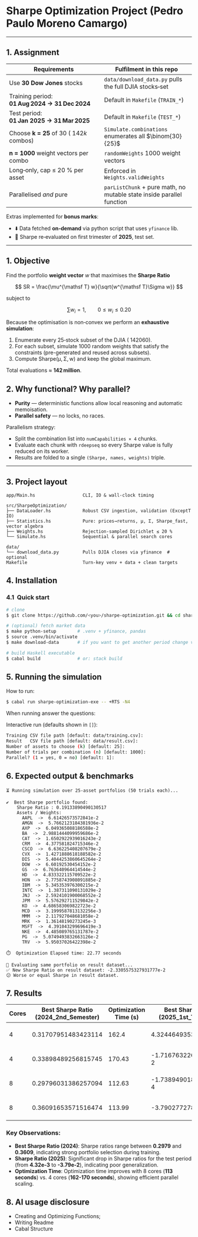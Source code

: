 # Sharpe Optimization Project (Pedro Paulo Moreno Camargo)

---

## 1. Assignment

| Requirements                                   | Fulfilment in this repo                                 |
| ---------------------------------------------- | ------------------------------------------------------- |
| Use **30 Dow Jones** stocks                    | `data/download_data.py` pulls the full DJIA stocks‑set  |
| Training period: **01 Aug 2024 → 31 Dec 2024** | Default in `Makefile` (`TRAIN_*`)                       |
| Test period: **01 Jan 2025 → 31 Mar 2025**     | Default in `Makefile` (`TEST_*`)                        |
| Choose **k = 25** of 30 ($~142 k$ combos)      | `Simulate.combinations` enumerates all $\binom{30}{25}$ |
| **n = 1000** weight vectors per combo          | `randomWeights`  1000 weight vectors          |
| Long‑only, cap ≤ 20 % per asset                | Enforced in `Weights.validWeights`                      |
| Parallelised *and* pure                        | `parListChunk` + pure math, no mutable state inside parallel function            |

Extras implemented for **bonus marks**:

* ⬇️ Data fetched **on‑demand** via python script that uses `yfinance` lib.
* 🔁 Sharpe re‑evaluated on first trimester of **2025**, test set.

---

## 1. Objective

Find the portfolio **weight vector** $w$ that maximises the **Sharpe Ratio**

$$
  SR = \frac{\mu^{\mathsf T} w}{\sqrt{w^{\mathsf T}\Sigma w}}
$$

subject to

$$
  \sum w_i = 1,\qquad 0 ≤ w_i ≤ 0.20
$$

Because the optimisation is non‑convex we perform an **exhaustive simulation**:

1. Enumerate every 25‑stock subset of the DJIA ($~142 060$).
2. For each subset, simulate 1000 random weights that satisfy the constraints (pre-generated and reused across subsets).
3. Compute Sharpe(μ, Σ, w) and keep the global maximum.

Total evaluations ≈ **142 million**.

## 2. Why functional? Why parallel?

* **Purity** — deterministic functions allow local reasoning and automatic memoisation.
* **Parallel safety** — no locks, no races.

Parallelism strategy:

* Split the combination list into `numCapabilities × 4` chunks.
* Evaluate each chunk with `rdeepseq` so every Sharpe value is fully reduced on its worker.
* Results are folded to a single `(Sharpe, names, weights)` triple.

---

## 3. Project layout

```text
app/Main.hs                  CLI, IO & wall‑clock timing

src/SharpeOptimization/
├── DataLoader.hs            Robust CSV ingestion, validation (ExceptT IO)
├── Statistics.hs            Pure: prices→returns, μ, Σ, Sharpe_fast, vector algebra
├── Weights.hs               Rejection‑sampled Dirichlet ≤ 20 %
└── Simulate.hs              Sequential & parallel search cores

data/
└── download_data.py         Pulls DJIA closes via yfinance  # optional
Makefile                     Turn‑key venv + data + clean targets
```

## 4. Installation

### 4.1  Quick start

```bash
# clone
$ git clone https://github.com/<you>/sharpe-optimization.git && cd sharpe-optimization

# (optional) fetch market data
$ make python-setup        # .venv + yfinance, pandas
$ source .venv/bin/activate
$ make download-data       # if you want to get another period change variable in Makefile

# build Haskell executable
$ cabal build              # or: stack build
```

## 5. Running the simulation

How to run:

```bash
$ cabal run sharpe-optimization-exe -- +RTS -N4
```

When running answer the questions:

Interactive run (defaults shown in `[]`):

```bash
Training CSV file path [default: data/training.csv]:
Result   CSV file path [default: data/result.csv]:
Number of assets to choose (k) [default: 25]:
Number of trials per combination (n) [default: 1000]:
Parallel? (1 = yes, 0 = no) [default: 1]:
```
## 6. Expected output & benchmarks
```
⏳ Running simulation over 25-asset portfolios (50 trials each)...

✔️  Best Sharpe portfolio found:
    Sharpe Ratio : 0.19133890490130517
    Assets / Weights:
      AAPL  ->  6.61426573572841e-2
      AMGN  ->  5.7662123184381936e-2
      AXP  ->  6.049365088186588e-2
      BA  ->  2.9881444099959686e-2
      CAT  ->  1.6502922939016243e-2
      CRM  ->  4.377581824715346e-2
      CSCO  ->  6.636225408207679e-2
      CVX  ->  1.4271888618188582e-2
      DIS  ->  5.4044253860645264e-2
      DOW  ->  6.60192530454152e-2
      GS  ->  6.763640964414544e-2
      HD  ->  4.833322115709522e-2
      HON  ->  2.7758743908091885e-2
      IBM  ->  5.345353976300215e-2
      INTC  ->  1.387311090131029e-2
      JNJ  ->  2.5924101900068552e-2
      JPM  ->  5.576292711529842e-2
      KO  ->  4.686583069822723e-2
      MCD  ->  3.1999587813132256e-3
      MMM  ->  2.117927048681058e-2
      MRK  ->  1.36148190273245e-3
      MSFT  ->  4.391043299696419e-3
      NKE  ->  4.485089765131787e-2
      PG  ->  5.0749493832663126e-2
      TRV  ->  5.95037026422398e-2

⏱️  Optimization Elapsed time: 22.77 seconds

🔁 Evaluating same portfolio on result dataset...
✅ New Sharpe Ratio on result dataset: -2.3305575327931777e-2
😕 Worse or equal Sharpe in result dataset.
```
## 7. Results

| Cores  | **Best Sharpe Ratio (2024_2nd_Semester)** | **Optimization Time (s)** | **Best Sharpe Ratio (2025_1st_Trimester)** | **Comparison**                          |
| -------------- | ----------------------- | ------------------------- | --------------------------------- | --------------------------------------- |
| 4  | 0.31707951483423114     | 162.4                     | 4.324464935386083e-3              | Worse Sharpe in Trimester |
|  4  | 0.33898489256815745     | 170.43                    | -1.7167632267105295e-2            | Worse Sharpe in Trimester|
|  8  | 0.29796031386257094     | 112.63                    | -1.7389490189320743e-4            | Worse Sharpe in Trimester|
| 8 | 0.36091653571516474     | 113.99                    | -3.790277278120213e-2            | Worse Sharpe in Trimester|

### Key Observations:
- **Best Sharpe Ratio (2024)**: Sharpe ratios range between **0.2979** and **0.3609**, indicating strong portfolio selection during training.
- **Sharpe Ratio (2025)**: Significant drop in Sharpe ratios for the test period (from **4.32e-3** to **-3.79e-2**), indicating poor generalization.
- **Optimization Time**: Optimization time improves with 8 cores (**113 seconds**) vs. 4 cores (**162-170 seconds**), showing efficient parallel scaling.

## 8. AI usage disclosure

* Creating and Optimizing Functions;
* Writing Readme
* Cabal Structure

